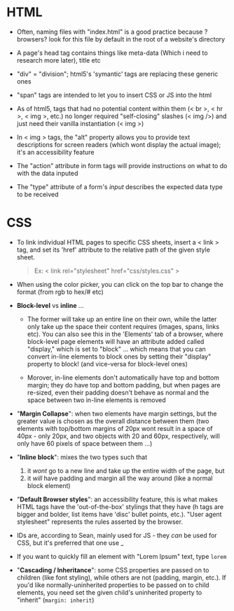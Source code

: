 # HTML

- Often, naming files with "index.html" is a good practice because ?browsers? look for this file by default in the root of a website's directory

- A page's head tag contains things like meta-data (Which i need to research more later), title etc

- "div" = "division"; html5's 'symantic' tags are replacing these generic ones

- "span" tags are intended to let you to insert CSS or JS into the html

- As of html5, tags that had no potential content within them (< br >, < hr >, < img >, etc.) no longer required "self-closing" slashes (< img />) and just need their vanilla instantiation (< img >)

- In < img > tags, the "alt" property allows you to provide text descriptions for screen readers (which wont display the actual image); it's an accessibility feature

- The "action" attribute in form tags will provide instructions on what to do with the data inputed

- The "type" attribute of a form's _input_ describes the expected data type to be received

# CSS

- To link individual HTML pages to specific CSS sheets, insert a < link > tag, and set its 'href' attribute to the relative path of the given style sheet.

  > Ex: < link rel="stylesheet" href="css/styles.css" >

- When using the color picker, you can click on the top bar to change the format (from rgb to hex/# etc)

- **Block-level** vs **inline** ...

  - The former will take up an entire line on their own, while the latter only take up the space their content requires (images, spans, links etc). You can also see this in the 'Elements' tab of a browser, where block-level page elements will have an attribute added called "display," which is set to "block" ... which means that you can convert in-line elements to block ones by setting their "display" property to block! (and vice-versa for block-level ones)

  - Morover, in-line elements don't automatically have top and bottom margin; they do have top and bottom padding, but when pages are re-sized, even their padding doesn't behave as normal and the space between two in-line elements is removed

- "**Margin Collapse**": when two elements have margin settings, but the greater value is chosen as the overall distance between them (two elements with top/bottom margins of 20px wont result in a space of 40px - only 20px, and two objects with 20 and 60px, respectively, will only have 60 pixels of space between them ...)

- "**Inline block**": mixes the two types such that

  1. it _wont_ go to a new line and take up the entire width of the page, but
  2. it _will_ have padding and margin all the way around (like a normal block element)

- "**Default Browser styles**": an accessibility feature, this is what makes HTML tags have the 'out-of-the-box' stylings that they have (h tags are bigger and bolder, list items have 'disc' bullet points, etc.). "User agent stylesheet" represents the rules asserted by the browser.

- IDs are, according to Sean, mainly used for JS - they _can_ be used for CSS, but it's preferred that one use \_

- If you want to quickly fill an element with "Lorem Ipsum" text, type `lorem`

- "**Cascading / Inheritance**": some CSS properties are passed on to children (like font styling), while others are not (padding, margin, etc.). If you'd like normally-uninherited properties to be passed on to child elements, you need set the given child's uninherited property to "inherit" (`margin: inherit`)
